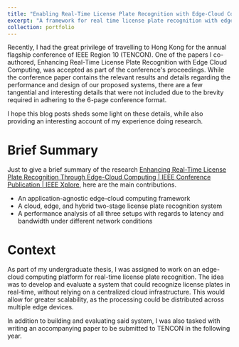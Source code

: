 ```yaml
---
title: "Enabling Real-Time License Plate Recognition with Edge-Cloud Computing"
excerpt: "A framework for real time license plate recognition with edge-cloud computing"
collection: portfolio
---
```

Recently, I had the great privilege of travelling to Hong Kong for the annual flagship conference of IEEE Region 10 (TENCON). One of the papers I co-authored, Enhancing Real-Time License Plate Recognition with Edge Cloud Computing, was accepted as part of the conference's proceedings. While the conference paper contains the relevant results and details regarding the performance and design of our proposed systems, there are a few tangential and interesting details that were not included due to the brevity required in adhering to the 6-page conference format. 

I hope this blog posts sheds some light on these details, while also providing an interesting account of my experience doing research.
# Brief Summary
Just to give a brief summary of the research [Enhancing Real-Time License Plate Recognition Through Edge-Cloud Computing | IEEE Conference Publication | IEEE Xplore](https://ieeexplore.ieee.org/document/9978152), here are the main contributions.
- An application-agnostic edge-cloud computing framework 
- A cloud, edge, and hybrid two-stage license plate recognition system 
- A performance analysis of all three setups with regards to latency and bandwidth under different network conditions 

# Context
As part of my undergraduate thesis, I was assigned to work on an edge-cloud computing platform for real-time license plate recognition. The idea was to develop and evaluate a system that could recognize license plates in real-time, without relying on a centralized cloud infrastructure. This would allow for greater scalability, as the processing could be distributed across multiple edge devices. 

In addition to building and evaluating said system, I was also tasked with writing an accompanying paper to be submitted to TENCON in the following year.
